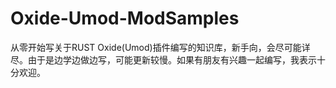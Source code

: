 # Oxide-Umod-ModSamples
从零开始写关于RUST Oxide(Umod)插件编写的知识库，新手向，会尽可能详尽。由于是边学边做边写，可能更新较慢。如果有朋友有兴趣一起编写，我表示十分欢迎。

